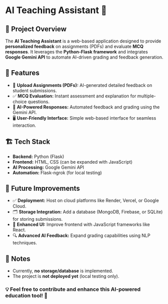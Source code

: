 # AI Teaching Assistant 🚀

## 📌 Project Overview
The **AI Teaching Assistant** is a web-based application designed to provide **personalized feedback** on assignments (PDFs) and evaluate **MCQ responses**. It leverages the **Python-Flask framework** and integrates **Google Gemini API** to automate AI-driven grading and feedback generation.

## 🌟 Features
- 📄 **Upload Assignments (PDFs):** AI-generated detailed feedback on student submissions.
- ✅ **MCQ Evaluation:** Instant assessment and explanation for multiple-choice questions.
- 🤖 **AI-Powered Responses:** Automated feedback and grading using the Gemini API.
- 🖥️ **User-Friendly Interface:** Simple web-based interface for seamless interaction.

## 🏗️ Tech Stack
- **Backend:** Python (Flask)
- **Frontend:** HTML, CSS (can be expanded with JavaScript)
- **AI Processing:** Google Gemini API
- **Automation:** Flask-ngrok (for local testing)


## 🔄 Future Improvements
- ✅ **Deployment:** Host on cloud platforms like Render, Vercel, or Google Cloud.
- 🗂️ **Storage Integration:** Add a database (MongoDB, Firebase, or SQLite) for storing submissions.
- 🎨 **Enhanced UI:** Improve frontend with JavaScript frameworks like React.
- 🔍 **Advanced AI Feedback:** Expand grading capabilities using NLP techniques.

## 📌 Notes
- Currently, **no storage/database** is implemented.
- The project is **not deployed yet** (local testing only).

### 💡 Feel free to contribute and enhance this AI-powered education tool! 🚀

